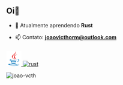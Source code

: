 ## Oi👋

- 🌱 Atualmente aprendendo **Rust**

- 📫 Contato: **joaovicthorm@outlook.com**

<p align="left">
</p>

<h3 align="left"></h3>
<p align="left"> <a href="https://www.java.com" target="_blank" rel="noreferrer"> <img src="https://raw.githubusercontent.com/devicons/devicon/master/icons/java/java-original.svg" alt="java" width="40" height="40"/>  <a href="https://www.rust-lang.org" target="_blank" rel="noreferrer"> <img src="https://cdn.jsdelivr.net/gh/devicons/devicon@latest/icons/rust/rust-original.svg" alt="rust" width="40" height="40"/> </a> </p>

<p><img align="left" src="https://github-readme-stats.vercel.app/api/top-langs?username=joao-vcth&show_icons=true&theme=tokyonight&locale=en&layout=compact" alt="joao-vcth" /></p>
